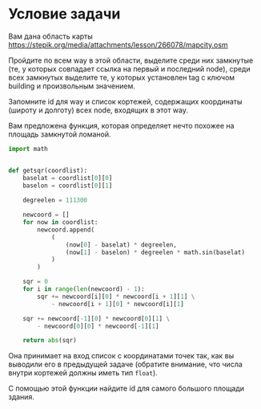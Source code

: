 # Условие задачи

Вам дана область карты https://stepik.org/media/attachments/lesson/266078/mapcity.osm

Пройдите по всем way в этой области, выделите среди них замкнутые (те, у которых совпадает ссылка на первый и последний node), среди всех замкнутых выделите те, у которых установлен tag с ключом building и произвольным значением.

Запомните id для way и список кортежей, содержащих координаты (широту и долготу) всех node, входящих в этот way. 

Вам предложена функция, которая определяет нечто похожее на площадь замкнутой ломаной.

```python
import math


def getsqr(coordlist):
    baselat = coordlist[0][0]
    baselon = coordlist[0][1]
    
    degreelen = 111300

    newcoord = []
    for now in coordlist:
        newcoord.append(
            (
                (now[0] - baselat) * degreelen, 
                (now[1] - baselon) * degreelen * math.sin(baselat)
            )
        )

    sqr = 0
    for i in range(len(newcoord) - 1):
        sqr += newcoord[i][0] * newcoord[i + 1][1] \
            - newcoord[i + 1][0] * newcoord[i][1]

    sqr += newcoord[-1][0] * newcoord[0][1] \
        - newcoord[0][0] * newcoord[-1][1]

    return abs(sqr)
```

Она принимает на вход список с координатами точек так, как вы выводили его в предыдущей задаче (обратите внимание, что числа внутри кортежей должны иметь тип `float`).

С помощью этой функции найдите id для самого большого площади здания.